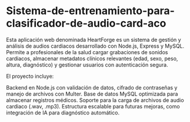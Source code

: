 # Sistema-de-entrenamiento-para-clasificador-de-audio-card-aco

Esta aplicación web denominada HeartForge es un sistema de gestión y análisis de audios cardiacos desarrollado con Node.js, Express y MySQL. Permite a profesionales de la salud cargar grabaciones de sonidos cardiacos, almacenar metadatos clínicos relevantes (edad, sexo, peso, altura, diagnóstico) y gestionar usuarios con autenticación segura.

El proyecto incluye:

  Backend en Node.js con validación de datos, cifrado de contraseñas y manejo de archivos con Multer.
  Base de datos MySQL optimizada para almacenar registros médicos.
  Soporte para la carga de archivos de audio cardiaco (.wav, .mp3).
  Estructura escalable para futuras mejoras, como integración de IA para diagnóstico automático.
